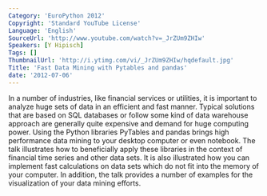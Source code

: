 ```yaml
---
Category: 'EuroPython 2012'
Copyright: 'Standard YouTube License'
Language: 'English'
SourceUrl: 'http://www.youtube.com/watch?v=_JrZUm9ZHIw'
Speakers: [Y Hipisch]
Tags: []
ThumbnailUrl: 'http://i.ytimg.com/vi/_JrZUm9ZHIw/hqdefault.jpg'
Title: 'Fast Data Mining with Pytables and pandas'
date: '2012-07-06'
---
```

In a number of industries, like financial services or utilities, it is
important to analyze huge sets of data in an efficient and fast manner.
Typical solutions that are based on SQL databases or follow some kind of data
warehouse approach are generally quite expensive and demand for huge computing
power. Using the Python libraries PyTables and pandas brings high performance
data mining to your desktop computer or even notebook. The talk illustrates
how to beneficially apply these libraries in the context of financial time
series and other data sets. It is also illustrated how you can implement fast
calculations on data sets which do not fit into the memory of your computer.
In addition, the talk provides a number of examples for the visualization of
your data mining efforts.
